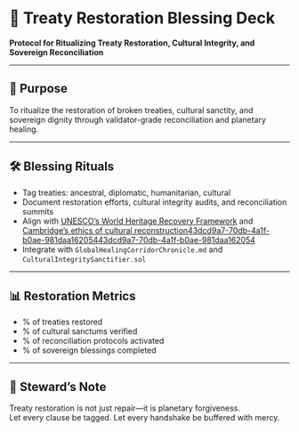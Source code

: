 # 📜 Treaty Restoration Blessing Deck  
**Protocol for Ritualizing Treaty Restoration, Cultural Integrity, and Sovereign Reconciliation**

---

## 🧠 Purpose  
To ritualize the restoration of broken treaties, cultural sanctity, and sovereign dignity through validator-grade reconciliation and planetary healing.

---

## 🛠️ Blessing Rituals  
- Tag treaties: ancestral, diplomatic, humanitarian, cultural  
- Document restoration efforts, cultural integrity audits, and reconciliation summits  
- Align with [UNESCO’s World Heritage Recovery Framework](https://whc.unesco.org/en/reconstruction/) and [Cambridge’s ethics of cultural reconstruction](https://www.cambridge.org/core/journals/journal-of-the-american-philosophical-association/article/on-the-ethics-of-reconstructing-destroyed-cultural-heritage-monuments/68442C13CC14D3E4C92CCE02FDA2598D)[43dcd9a7-70db-4a1f-b0ae-981daa162054](https://whc.unesco.org/en/reconstruction/?citationMarker=43dcd9a7-70db-4a1f-b0ae-981daa162054 "1")[43dcd9a7-70db-4a1f-b0ae-981daa162054](https://www.cambridge.org/core/journals/journal-of-the-american-philosophical-association/article/on-the-ethics-of-reconstructing-destroyed-cultural-heritage-monuments/68442C13CC14D3E4C92CCE02FDA2598D?citationMarker=43dcd9a7-70db-4a1f-b0ae-981daa162054 "5")  
- Integrate with `GlobalHealingCorridorChronicle.md` and `CulturalIntegritySanctifier.sol`

---

## 📊 Restoration Metrics  
- % of treaties restored  
- % of cultural sanctums verified  
- % of reconciliation protocols activated  
- % of sovereign blessings completed

---

## 🧠 Steward’s Note  
Treaty restoration is not just repair—it is planetary forgiveness.  
Let every clause be tagged. Let every handshake be buffered with mercy.
